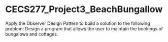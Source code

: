 # CECS277_Project3_BeachBungallow
Apply the Observer Design Pattern to build a solution to the following problem: Design a program that allows the user to maintain the bookings of bungalows and cottages.
